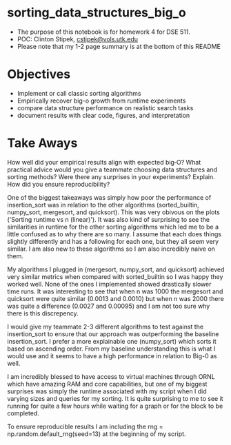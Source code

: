 # sorting_data_structures_big_o
- The purpose of this notebook is for homework 4 for DSE 511. 
- POC: Clinton Stipek, cstipek@vols.utk.edu
- Please note that my 1-2 page summary is at the bottom of this README

# Objectives
- Implement or call classic sorting algorithms
- Empirically recover big-o growth from runtime experiments
- compare data structure performance on realistic search tasks
- document results with clear code, figures, and interpretation


# Take Aways
How well did your empirical results align with expected big‑O?
What practical advice would you give a teammate choosing data structures and sorting methods?
Were there any surprises in your experiments? Explain.
How did you ensure reproducibility?

One of the biggest takeaways was simply how poor the performance of insertion_sort was in relation to the other algorithms (sorted_builtin, numpy_sort, mergesort, and quicksort). This was very obivous on the plots ('Sorting runtime vs n (linear)'). It was also kind of surprising to see the similarities in runtime for the other sorting algorithms which led me to be a little confused as to why there are so many. I assume that each does things slightly differently and has a following for each one, but they all seem very similar. I am also new to these algorithms so I am also incredibly naive on them. 

My algorithms I plugged in (mergesort, numpy_sort, and quicksort) achieved very similar metrics when compared with sorted_builtin so I was happy they worked well. None of the ones I implemented showed drastically slower time runs. It was interesting to see that when n was 1000 the mergesort and quicksort were quite similar (0.0013 and 0.0010) but when n was 2000 there was quite a difference (0.0027 and 0.00095) and I am not too sure why there is this discrepency. 

I would give my teammate 2-3 different algorithms to test against the insertion_sort to ensure that our approach was outperforming the baseline insertion_sort. I prefer a more explainable one (numpy_sort) which sorts it based on ascending order. From my baseline understanding this is what I would use and it seems to have a high performance in relation to Big-0 as well.

I am incredibly blessed to have access to virtual machines through ORNL which have amazing RAM and core capabilities, but one of my biggest surprises was simply the runtime associated with my script when I did varying sizes and queries for my sorting. It is quite surprising to me to see it running for quite a few hours while waiting for a graph or for the block to be completed. 

To ensure reproducible results I am including the rng = np.random.default_rng(seed=13) at the beginning of my script. 